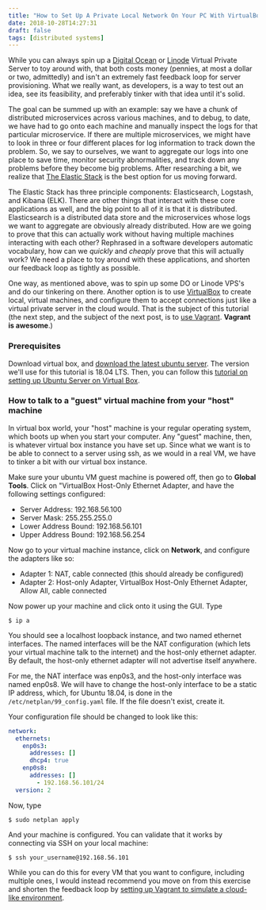 ```yaml
---
title: "How to Set Up A Private Local Network On Your PC With VirtualBox"
date: 2018-10-28T14:27:31
draft: false
tags: [distributed systems]
---
```


While you can always spin up a [Digital Ocean](https://www.digitalocean.com/) or [Linode](https://www.linode.com/) Virtual Private Server to toy around with,
that both costs money (pennies, at most a dollar or two, admittedly) and isn't an extremely fast feedback loop for server provisioning. What we really want, as developers, is a way to test out an idea, see its feasibility, and preferably
tinker with that idea until it's solid.

The goal can be summed up with an example: say we have a chunk of distributed microservices across various machines, and to debug, to date, we have had to go onto each machine and manually inspect the logs for that particular microservice. If there are multiple microservices, we might have to look in three or four different places for log information to track down the problem. So, we say to ourselves, we want to aggregate our logs into one place to save time, monitor security abnormalities, and track down any problems before they become big problems. After researching a bit, we realize that [The Elastic Stack](https://www.elastic.co/products) is the best option for us moving forward.

The Elastic Stack has three principle components: Elasticsearch, Logstash, and Kibana (ELK). There are other things that interact with these core applications as well, and the big point to all of it is that it is distributed. Elasticsearch is a distributed data store and the microservices whose logs we want to aggregate are obviously already distributed.
How are we going to prove that this can actually work without having multiple machines interacting with each other? Rephrased in a software developers automatic vocabulary,
how can we _quickly_ and _cheaply_ prove that this will actually work? We need a place
to toy around with these applications, and shorten our feedback loop as tightly as possible.

One way, as mentioned above, was to spin up some DO or Linode VPS's and do our tinkering on there. Another option is to use [VirtualBox](https://www.virtualbox.org/) to create local,
virtual machines, and configure them to accept connections just like a virtual private server in the cloud would. That is the subject of this tutorial (the next step, and the subject of the next post, is to [use Vagrant](https://nickolasfisher.com/blog/How-to-Simulate-Distributed-Systems-in-the-Cloud-with-Vagrant). **Vagrant is awesome**.)

### Prerequisites

Download virtual box, and [download the latest ubuntu server](https://www.ubuntu.com/download/server). The version we'll use for this tutorial is 18.04 LTS. Then, you can follow this [tutorial on setting up Ubuntu Server on Virtual Box](https://ilearnstack.com/2013/04/13/setting-ubuntu-vm-in-virtualbox/).

### How to talk to a "guest" virtual machine from your "host" machine

In virtual box world, your "host" machine is your regular operating system, which boots up when you start your computer. Any "guest" machine, then, is
whatever virtual box instance you have set up. Since what we want is to be able to connect to a server using ssh, as we would in a real VM, we have to
tinker a bit with our virtual box instance.

Make sure your ubuntu VM guest machine is powered off, then go to **Global Tools**. Click on "VirtualBox Host-Only Ethernet Adapter,
and have the following settings configured:

- Server Address: 192.168.56.100
- Server Mask: 255.255.255.0
- Lower Address Bound: 192.168.56.101
- Upper Address Bound: 192.168.56.254

Now go to your virtual machine instance, click on **Network**, and configure the adapters like so:

- Adapter 1: NAT, cable connected (this should already be configured)
- Adapter 2: Host-only Adapter, VirtualBox Host-Only Ethernet Adapter, Allow All, cable connected

Now power up your machine and click onto it using the GUI. Type

`$ ip a`

You should see a localhost loopback instance, and two named ethernet interfaces. The named interfaces will be the NAT configuration (which lets your virtual machine
talk to the internet) and the host-only ethernet adapter. By default, the host-only ethernet adapter will not advertise itself anywhere.

For me, the NAT interface was enp0s3, and the host-only interface was named enp0s8. We will have to change the host-only interface to be a static IP address, which, for Ubuntu 18.04, is done in the
`/etc/netplan/99_config.yaml` file. If the file doesn't exist, create it.

Your configuration file should be changed to look like this:

```yaml
network:
  ethernets:
    enp0s3:
      addresses: []
      dhcp4: true
    enp0s8:
      addresses: []
        - 192.168.56.101/24
  version: 2

```

Now, type

`$ sudo netplan apply`

And your machine is configured. You can validate that it works by connecting via SSH on your local machine:

`$ ssh your_username@192.168.56.101`

While you can do this for every VM that you want to configure, including multiple ones, I would instead recommend you move on from this exercise and shorten the feedback loop by [setting up Vagrant to simulate a cloud-like environment](https://nickolasfisher.com/blog/How-to-Simulate-Distributed-Systems-in-the-Cloud-with-Vagrant).
